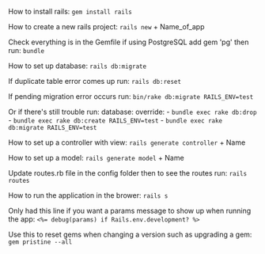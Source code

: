 How to install rails:
`gem install rails`

How to create a new rails project:
`rails new` + Name_of_app

Check everything is in the Gemfile if using PostgreSQL add gem 'pg' then run:
`bundle`

How to set up database:
`rails db:migrate`

If duplicate table error comes up run:
`rails db:reset`

If pending migration error occurs run:
`bin/rake db:migrate RAILS_ENV=test`

Or if there's still trouble run:
database:
      override:
        - `bundle exec rake db:drop`
        - `bundle exec rake db:create RAILS_ENV=test`
        - `bundle exec rake db:migrate RAILS_ENV=test`

How to set up a controller with view:
`rails generate controller` + Name

How to set up a model:
`rails generate model` + Name

Update routes.rb file in the config folder then to see the routes run:
`rails routes`

How to run the application in the brower:
`rails s`

Only had this line if you want a params message to show up when running the app:
`<%= debug(params) if Rails.env.development? %>`

Use this to reset gems when changing a version such as upgrading a gem:
`gem pristine --all`